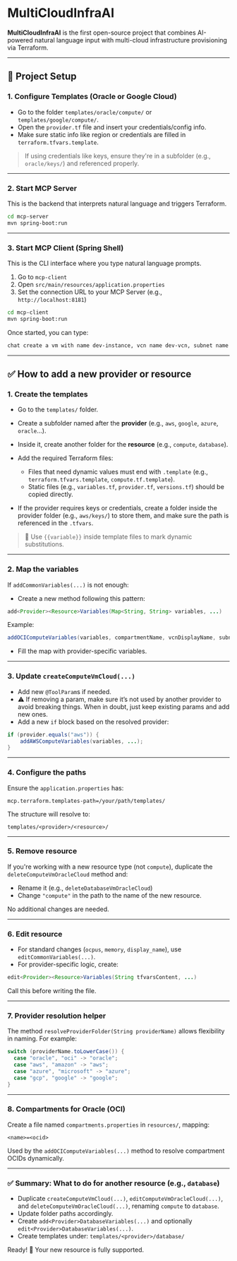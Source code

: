 # MultiCloudInfraAI

**MultiCloudInfraAI** is the first open-source project that combines AI-powered natural language input with multi-cloud infrastructure provisioning via Terraform.

---

## 🚀 Project Setup

### 1. Configure Templates (Oracle or Google Cloud)

* Go to the folder `templates/oracle/compute/` or `templates/google/compute/`.
* Open the `provider.tf` file and insert your credentials/config info.
* Make sure static info like region or credentials are filled in `terraform.tfvars.template`.

> If using credentials like keys, ensure they're in a subfolder (e.g., `oracle/keys/`) and referenced properly.

---

### 2. Start MCP Server

This is the backend that interprets natural language and triggers Terraform.

```bash
cd mcp-server
mvn spring-boot:run
```

---

### 3. Start MCP Client (Spring Shell)

This is the CLI interface where you type natural language prompts.

1. Go to `mcp-client`
2. Open `src/main/resources/application.properties`
3. Set the connection URL to your MCP Server (e.g., `http://localhost:8181`)

```bash
cd mcp-client
mvn spring-boot:run
```

Once started, you can type:

```bash
chat create a vm with name dev-instance, vcn name dev-vcn, subnet name dev-subnet, with 2 ocpus and 4gb memory in oracle cloud compartment my-compartment
```

---

## ✅ How to add a new **provider** or **resource**

### 1. Create the templates

* Go to the `templates/` folder.
* Create a subfolder named after the **provider** (e.g., `aws`, `google`, `azure`, `oracle`...).
* Inside it, create another folder for the **resource** (e.g., `compute`, `database`).
* Add the required Terraform files:

  * Files that need dynamic values must end with `.template` (e.g., `terraform.tfvars.template`, `compute.tf.template`).
  * Static files (e.g., `variables.tf`, `provider.tf`, `versions.tf`) should be copied directly.
* If the provider requires keys or credentials, create a folder inside the provider folder (e.g., `aws/keys/`) to store them, and make sure the path is referenced in the `.tfvars`.

> 🧠 Use `{{variable}}` inside template files to mark dynamic substitutions.

---

### 2. Map the variables

If `addCommonVariables(...)` is not enough:

* Create a new method following this pattern:

```java
add<Provider><Resource>Variables(Map<String, String> variables, ...)
```

Example:

```java
addOCIComputeVariables(variables, compartmentName, vcnDisplayName, subnetDisplayName);
```

* Fill the map with provider-specific variables.

---

### 3. Update `createComputeVmCloud(...)`

* Add new `@ToolParam`s if needed.
* ⚠️ If removing a param, make sure it’s not used by another provider to avoid breaking things. When in doubt, just keep existing params and add new ones.
* Add a new `if` block based on the resolved provider:

```java
if (provider.equals("aws")) {
    addAWSComputeVariables(variables, ...);
}
```

---

### 4. Configure the paths

Ensure the `application.properties` has:

```properties
mcp.terraform.templates-path=/your/path/templates/
```

The structure will resolve to:

```
templates/<provider>/<resource>/
```

---

### 5. Remove resource

If you're working with a new resource type (not `compute`), duplicate the `deleteComputeVmOracleCloud` method and:

* Rename it (e.g., `deleteDatabaseVmOracleCloud`)
* Change `"compute"` in the path to the name of the new resource.

No additional changes are needed.

---

### 6. Edit resource

* For standard changes (`ocpus`, `memory`, `display_name`), use `editCommonVariables(...)`.
* For provider-specific logic, create:

```java
edit<Provider><Resource>Variables(String tfvarsContent, ...)
```

Call this before writing the file.

---

### 7. Provider resolution helper

The method `resolveProviderFolder(String providerName)` allows flexibility in naming. For example:

```java
switch (providerName.toLowerCase()) {
  case "oracle", "oci" -> "oracle";
  case "aws", "amazon" -> "aws";
  case "azure", "microsoft" -> "azure";
  case "gcp", "google" -> "google";
}
```

---

### 8. Compartments for Oracle (OCI)

Create a file named `compartments.properties` in `resources/`, mapping:

```
<name>=<ocid>
```

Used by the `addOCIComputeVariables(...)` method to resolve compartment OCIDs dynamically.

---

### ✅ Summary: What to do for another resource (e.g., `database`)

* Duplicate `createComputeVmCloud(...)`, `editComputeVmOracleCloud(...)`, and `deleteComputeVmOracleCloud(...)`, renaming `compute` to `database`.
* Update folder paths accordingly.
* Create `add<Provider>DatabaseVariables(...)` and optionally `edit<Provider>DatabaseVariables(...)`.
* Create templates under: `templates/<provider>/database/`

Ready! 🌟 Your new resource is fully supported.
